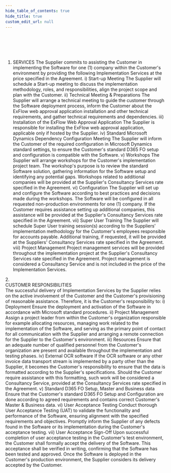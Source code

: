 ```yaml
---
hide_table_of_contents: true
hide_title: true
custom_edit_url: null
---
```

<div class="agreement-doc-sans">
<br/><br/>

![SignUp Software](./../img/none-pixel.png)

1.	SERVICES
The Supplier commits to assisting the Customer in implementing the Software for one (1) company within the Customer's environment by providing the following Implementation Services at the price specified in the Agreement.
i)	Start-up Meeting
The Supplier will schedule a Start-up meeting to discuss the implementation methodology, roles, and responsibilities, align the project scope and plan with the Customer.
ii)	Technical Meeting & Preparations
The Supplier will arrange a technical meeting to guide the customer through the Software deployment process, inform the Customer about the ExFlow web approval application installation and other technical requirements, and gather technical requirements and dependencies.
iii)	Installation of the ExFlow Web Approval Application 
The Supplier is responsible for installing the ExFlow web approval application, applicable only if hosted by the Supplier.
iv)	Standard Microsoft Dynamics Dependency Configuration Meeting
The Supplier will inform the Customer of the required configuration in Microsoft 	                    Dynamics standard settings, to ensure the Customer's standard D365 FO setup and configuration is compatible with the Software.
v)	Workshops
The Supplier will arrange workshops for the Customer's implementation project team. The workshop's purpose is to review the standard Software solution, gathering information for the Software setup and identifying any potential gaps. Workshops related to additional companies will be provided at the Supplier's Consultancy Services rate specified in the Agreement.
vi)	Configuration
The Supplier will set up and configure the Software according to best practices and decisions made during the workshops. The Software will be configured in all requested non-production environments for one (1) company. If the Customer requires assistance setting up additional companies, this assistance will be provided at the Supplier's Consultancy Services rate specified in the Agreement.
vii)	Super User Training 
The Supplier will schedule Super User training session(s) according to the Suppliers' implementation methodology for the Customer's employees responsible for accounts payable. Additional training, if requested, it will be provided at the Suppliers' Consultancy Services rate specified in the Agreement. 
viii)	Project Management
Project management services will be provided throughout the implementation project at the Supplier's Consultancy Services rate specified in the Agreement. Project management is considered a Consultancy Service and is not included in the price of the Implementation Services. 
</div>
<div class="paragraph-medium">
2.<div class="paragraph-text">CUSTOMER RESPONSIBILITIES</div>
</div>
<div class="paragraph-indent">
The successful delivery of Implementation Services by the Supplier relies on the active involvement of the Customer and the Customer's provisioning of reasonable assistance.  Therefore, it is the Customer's responsibility to: 
i)	Deployment
Ensure the deployment and activation of the Software in accordance with Microsoft standard procedures.
ii)	Project Management
Assign a project leader from within the Customer's organization responsible for example allocating resources, managing work related to the implementation of the Software, and serving as the primary point of contact for all communication with the Supplier and arranging a remote connection for the Supplier to the Customer's environment.
iii)	Resources 
Ensure that an adequate number of qualified personnel from the Customer's organization are present and available throughout the implementation and testing phases.
iv)	External OCR software
If the OCR software or any other invoice data transport stream is implemented by a party other than the Supplier, it becomes the Customer's responsibility to ensure that the data is formatted according to the Supplier's specifications. Should the Customer require assistance with this formatting, such work will be considered a Consultancy Service, provided at the Consultancy Services rate specified in the Agreement.
v)	Standard D365 FO Setup, Master and Business data
Ensure that the Customer's standard D365 FO Setup and Configuration are done according to agreed requirements and contains correct Customer's Master & Business data. 
vi)	User Acceptance Testing
Conduct thorough User Acceptance Testing (UAT) to validate the functionality and performance of the Software, ensuring alignment with the specified requirements and objectives. Promptly inform the Supplier of any defects found in the Software or its implementation during the Customer's acceptance testing.
vii)	User Acceptance Sign-Off
Upon successful completion of user acceptance testing in the Customer's test environment, the Customer shall formally accept the delivery of the Software. This acceptance shall be verified in writing, confirming that the Software has been tested and approved. Once the Software is deployed in the Customer's production environment, the Supplier considers its delivery accepted by the Customer.
</div>
</div>
